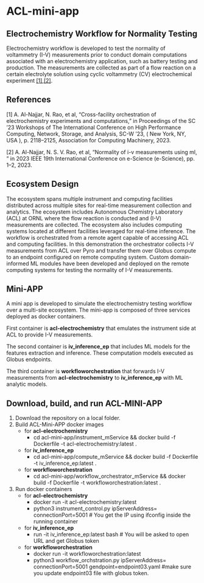 # ACL-mini-app

## Electrochemistry Workflow for Normality Testing 
Electrochemistry workflow is developed to test the normality of voltammetry (I-V)
measurements prior to conduct domain computations associated with an electrochemistry
application, such as battery testing and production.
The measurements are collected as part of a flow reaction on a certain electrolyte
solution using cyclic voltammetry (CV) electrochemical experiment [[1]](#1),[[2]](#2).

## References
<a id="1">[1]</a> 
A. Al-Najjar, N. Rao, et al, “Cross-facility orchestration of electrochemistry
experiments and computations,” in Proceedings of the SC ’23 Workshops of The
International Conference on High Performance Computing, Network, Storage,
and Analysis, SC-W ’23, ( New York, NY, USA ), p. 2118–2125,
Association for Computing Machinery, 2023.

<a id="2">[2]</a>
A. Al-Najjar, N. S. V. Rao, et al, “Normality of i-v measurements using ml,
” in 2023 IEEE 19th International Conference on e-Science (e-Science),
pp. 1–2, 2023.



## Ecosystem Design
The ecosystem spans multiple instrument and computing facilities distributed across multiple sites for real-time measurement collection and analytics.
The ecosystem includes Autonomous Chemistry Laboratory (ACL) at ORNL
where the flow reaction is conducted and (I-V) measurements are collected.
The ecosystem also includes computing systems located at different facilities leveraged for real-time inference.
The workflow is orchestrated from a remote agent capable of accessing ACL and computing facilities. 
In this demonstration the orchestrator collects I-V measurements from ACL over Pyro 
and transfer them over Globus compute to an endpoint configured on remote computing system. 
Custom domain-informed ML modules have been developed and deployed on the remote computing
systems for testing the normality of I-V measurements.

## Mini-APP

 A mini app is developed to simulate the electrochemistry testing workflow over a multi-site ecosystem.
 The mini-app is composed of three services deployed as docker containers. 
 
First container is __acl-electrochemistry__ that emulates the instrument side at ACL 
 to provide I-V measurements.

The second container is __iv_inference_ep__ that includes ML models for the features extraction and inference. These computation models executed as Globus endpoints. 

The third container is __workfloworchestration__ that forwards I-V measurements from __acl-electrochemistry__ to __iv_inference_ep__ with ML analytic models.


## Download, build, and run ACL-MINI-APP

1. Download the repository on a local folder.
2. Build ACL-Mini-APP docker images
   - for __acl-electrochemistry__
     - cd acl-mini-app/instrument_mService && docker build -f Dockerfile -t acl-electrochemistry:latest .
   - for __iv_inference_ep__
     - cd acl-mini-app/compute_mService && docker build -f Dockerfile -t iv_inference_ep:latest .
   - for __workfloworchestration__
     - cd acl-mini-app/workflow_orchestrator_mService && docker build -f Dockerfile -t workfloworchestration:latest .
3. Run docker containers
    - for __acl-electrochemistry__
      - docker run -it acl-electrochemistry:latest
      - python3 instrument_control.py ipServerAddress= <acl-electrochemistry container ip> connectionPort=5001 # You get the IP using ifconfig inside the running container
    - for __iv_inference_ep__
      - run -it iv_inference_ep:latest bash  # You will be asked to open URL and get Globus token
    - for __workfloworchestration__
      - docker run -it workfloworchestration:latest
      - python3 workflow_orchstration.py ipServerAddress= <acl-electrochemistry container ip> connectionPort=5001 gendpoint=endpoint03.yaml #make sure you update endpoint03 file with globus token.


